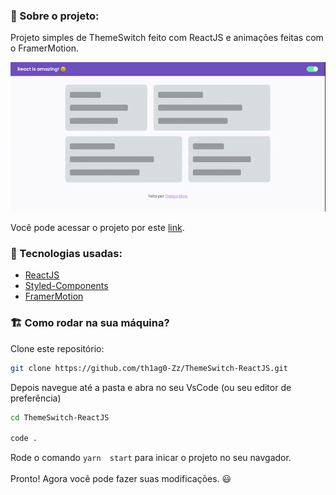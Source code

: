 ### :pushpin: Sobre o projeto:

Projeto simples de ThemeSwitch feito com ReactJS e animações feitas com o FramerMotion.

<img src="./.github/demo.gif" />

Você pode acessar o projeto por este [link](https://theme-switch-react-js.vercel.app/).

### :wrench: Tecnologias usadas:
- [ReactJS](https://reactjs.org/)
- [Styled-Components](https://styled-components.com/)
- [FramerMotion](https://www.framer.com/motion/)

### :building_construction: Como rodar na sua máquina?

Clone este repositório:
``` bash
git clone https://github.com/th1ag0-Zz/ThemeSwitch-ReactJS.git
```
Depois navegue até a pasta e abra no seu VsCode (ou seu editor de preferência)
``` bash
cd ThemeSwitch-ReactJS

code .
```
Rode o comando ```yarn  start``` para inicar o projeto no seu navgador.
<br />
<br />
Pronto! Agora você pode fazer suas modificações. 😃
